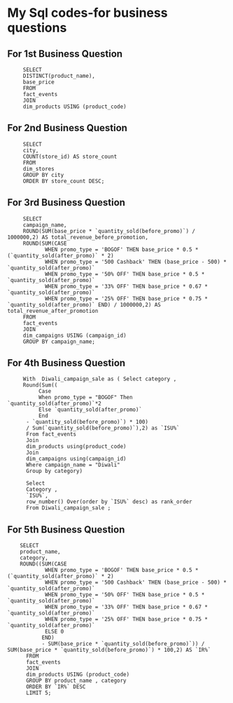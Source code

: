 # My Sql codes-for business questions


## For 1st Business Question 

         SELECT 
         DISTINCT(product_name),
         base_price
         FROM 
         fact_events
         JOIN
         dim_products USING (product_code)

## For 2nd Business Question 
         SELECT 
         city, 
         COUNT(store_id) AS store_count
         FROM
         dim_stores
         GROUP BY city
         ORDER BY store_count DESC;

## For 3rd Business Question 
         SELECT 
         campaign_name,
         ROUND(SUM(base_price * `quantity_sold(before_promo)`) / 1000000,2) AS total_revenue_before_promotion,
         ROUND(SUM(CASE
                WHEN promo_type = 'BOGOF' THEN base_price * 0.5 * (`quantity_sold(after_promo)` * 2)
                WHEN promo_type = '500 Cashback' THEN (base_price - 500) * `quantity_sold(after_promo)`
                WHEN promo_type = '50% OFF' THEN base_price * 0.5 * `quantity_sold(after_promo)`
                WHEN promo_type = '33% OFF' THEN base_price * 0.67 * `quantity_sold(after_promo)`
                WHEN promo_type = '25% OFF' THEN base_price * 0.75 * `quantity_sold(after_promo)` END) / 1000000,2) AS total_revenue_after_promotion
         FROM
         fact_events
         JOIN
         dim_campaigns USING (campaign_id)
         GROUP BY campaign_name;


## For 4th Business Question 
         With  Diwali_campaign_sale as ( Select category , 
         Round(Sum((
              Case 
              When promo_type = "BOGOF" Then `quantity_sold(after_promo)`*2
              Else `quantity_sold(after_promo)`
              End
          - `quantity_sold(before_promo)`) * 100)
          / Sum(`quantity_sold(before_promo)`),2) as `ISU%` 
          From fact_events 
          Join 
          dim_products using(product_code)
          Join 
          dim_campaigns using(campaign_id)
          Where campaign_name = "Diwali"
          Group by category)

          Select 
          Category , 
          `ISU%`, 
          row_number() Over(order by `ISU%` desc) as rank_order 
          From Diwali_campaign_sale ;
     
## For 5th Business Question 

        SELECT 
        product_name,
        category,
        ROUND((SUM(CASE
                WHEN promo_type = 'BOGOF' THEN base_price * 0.5 * (`quantity_sold(after_promo)` * 2)
                WHEN promo_type = '500 Cashback' THEN (base_price - 500) * `quantity_sold(after_promo)`
                WHEN promo_type = '50% OFF' THEN base_price * 0.5 * `quantity_sold(after_promo)`
                WHEN promo_type = '33% OFF' THEN base_price * 0.67 * `quantity_sold(after_promo)`
                WHEN promo_type = '25% OFF' THEN base_price * 0.75 * `quantity_sold(after_promo)`
                ELSE 0
               END) 
               - SUM(base_price * `quantity_sold(before_promo)`)) / SUM(base_price * `quantity_sold(before_promo)`) * 100,2) AS `IR%`
          FROM
          fact_events
          JOIN
          dim_products USING (product_code)
          GROUP BY product_name , category
          ORDER BY `IR%` DESC
          LIMIT 5;
